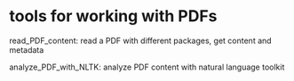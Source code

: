 tools for working with PDFs
===========================

read_PDF_content: read a PDF with different packages, get content and metadata

analyze_PDF_with_NLTK: analyze PDF content with natural language toolkit
